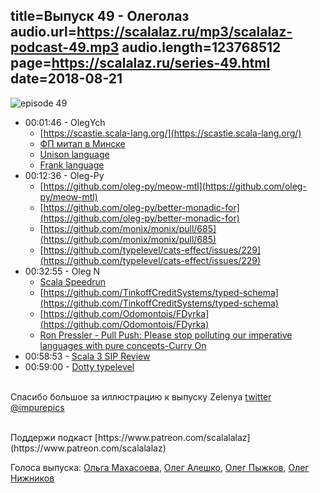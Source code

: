 title=Выпуск 49 - Олеголаз
audio.url=https://scalalaz.ru/mp3/scalalaz-podcast-49.mp3
audio.length=123768512
page=https://scalalaz.ru/series-49.html
date=2018-08-21
----

![episode 49](https://scalalaz.ru/img/episode49.jpg)

* 00:01:46 - OlegYch
    * [https://scastie.scala-lang.org/](https://scastie.scala-lang.org/)
    * [ФП митап в Минске](https://www.facebook.com/events/668979860123285/)
    * [Unison language](https://unisonweb.org/)
    * [Frank language](https://github.com/frank-lang/frank)
* 00:12:36 -  Oleg-Py
    * [https://github.com/oleg-py/meow-mtl](https://github.com/oleg-py/meow-mtl)
    * [https://github.com/oleg-py/better-monadic-for](https://github.com/oleg-py/better-monadic-for)
    * [https://github.com/monix/monix/pull/685](https://github.com/monix/monix/pull/685)
    * [https://github.com/typelevel/cats-effect/issues/229](https://github.com/typelevel/cats-effect/issues/229)
* 00:32:55 - Oleg N 
    * [Scala Speedrun](https://www.youtube.com/watch?v=zDQ7tNpjpEI&list=PL9SJrES3EGUTaiSjO-WhtcoavlnfafLik)
    * [https://github.com/TinkoffCreditSystems/typed-schema](https://github.com/TinkoffCreditSystems/typed-schema)
    * [https://github.com/Odomontois/FDyrka](https://github.com/Odomontois/FDyrka)
    * [Ron Pressler - Pull Push: Please stop polluting our imperative languages with pure concepts-Curry On](https://www.youtube.com/watch?v=449j7oKQVkc)
* 00:58:53 - [Scala 3 SIP Review](https://contributors.scala-lang.org/)
* 00:59:00 - [Dotty typelevel](https://github.com/dotty-staging/dotty/blob/d8f1b4f7de4dbef63b16fda14d12a9e718668573/docs/docs/typelevel.md)

<br/>Спасибо большое за иллюстрацию к выпуску Zelenya [twitter @impurepics](https://twitter.com/impurepics)

<br/>
Поддержи подкаст [https://www.patreon.com/scalalalaz](https://www.patreon.com/scalalalaz)

<br/>

Голоса выпуска:
[Ольга Махасоева](https://twitter.com/oli_kitty),
[Олег Алешко](https://twitter.com/OlegYch),
[Олег Пыжков](https://github.com/oleg-py),
[Олег Нижников](https://github.com/Odomontois)
